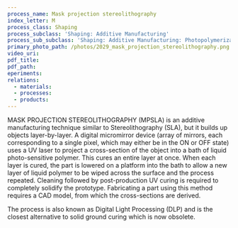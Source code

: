 ```yaml
---
process_name: Mask projection stereolithography
index_letter: M
process_class: Shaping
process_subclass: 'Shaping: Additive Manufacturing'
process_sub_subclass: 'Shaping: Additive Manufacturing: Photopolymerization'
primary_photo_path: /photos/2029_mask_projection_stereolithography.png
video_uri:
pdf_title:
pdf_path:
eperiments:
relations:
  - materials:
  - processes:
  - products:
---
```


MASK PROJECTION STEREOLITHOGRAPHY (MPSLA) is an additive manufacturing technique similar to Stereolithography (SLA), but it builds up objects layer-by-layer. A digital micromirror device (array of mirrors, each corresponding to a single pixel, which may either be in the ON or OFF state) uses a UV laser to project a cross-section of the object into a bath of liquid photo-sensitive polymer. This cures an entire layer at once. When each layer is cured, the part is lowered on a platform into the bath to allow a new layer of liquid polymer to be wiped across the surface and the process repeated. Cleaning followed by post-production UV curing is required to completely solidify the prototype. Fabricating a part using this method requires a CAD model, from which the cross-sections are derived.

The process is also known as Digital Light Processing (DLP) and is the closest alternative to solid ground curing which is now obsolete.